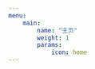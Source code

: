 ```yaml
---
menu:
    main:
        name: "主页"
        weight: 1
        params:
            icon: home
---
```

